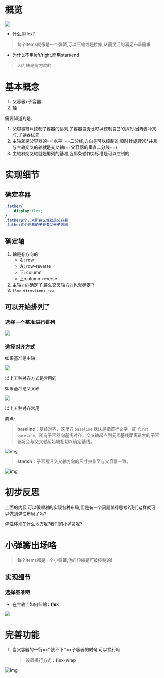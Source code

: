 # 概览

![](C:\Users\lenovo\Desktop\assets\flex布局.png)

- 什么是flex?

> 每个items就像是一个弹簧,可以压缩或是拉伸,从而灵活的满足布局需求

- 为什么不用left/right,而用start/end

> 因为轴是有方向的



# 基本概念

1. 父容器+子容器
2. 轴

需要知道的是:

1. 父容器可以控制子容器的排列,子容器自身也可以控制自己的排列.当两者冲突时,子容器优先
2. 主轴就是父容器的=='水平’'==二分线,方向是可以控制的,顺时针旋转90°并且与主轴交叉的轴就是交叉轴(==父容器的垂直二分线==)
3. 主轴和交叉轴就是排列的基准,选那条轴作为标准是可以控制的



# 实现细节

## 确定容器

```css
.father{
    display:flex;
}
.father这个元素所在区域就是父容器
.father这个元素的子元素就是子容器
```

## 确定轴

1. 轴是有方向的
   - 右: row
   - 左: row-reverse
   - 下: column
   - 上:column-reverse
2. 主轴方向确定了,那么交叉轴方向也就确定了
3. `flex-direction: row`



## 可以开始排列了

### 选择一个基准进行排列

![](C:\Users\lenovo\Desktop\assets\flex-2.png)



### 选择对齐方式

如果基准是主轴

![](C:\Users\lenovo\Desktop\assets\flex-3.png)

以上五种对齐方式是常用的



如果基准是交叉轴

![](C:\Users\lenovo\Desktop\assets\flex-4.png)

以上五种对齐常用



要点:

> **baseline**：基线对齐，这里的 `baseline` 默认是指首行文字，即 `first baseline`，所有子容器向基线对齐，交叉轴起点到元素基线距离最大的子容器将会与交叉轴起始端相切以确定基线。



![img](C:\Users\lenovo\Desktop\assets\f78e9f42be9a3f165f8f.png)

> **stretch**：子容器沿交叉轴方向的尺寸拉伸至与父容器一致。



![img](C:\Users\lenovo\Desktop\assets\160170b3d2022800ffea.png)



# 初步反思

上面的内容,可以很顺利的实现各种布局,但是有一个问题值得思考?我们这样就可以做到弹性布局了吗?

弹性体现在什么地方呢?我们的小弹簧呢?



# 小弹簧出场咯

> 每个items都是一个小弹簧,他的伸缩是可被控制的!



## 实现细节

### 选择基准吧

- 在主轴上如何伸缩：**flex**

![](C:\Users\lenovo\Desktop\assets\flex-5.png)



# 完善功能

1. 当父容器的一行==''装不下''==子容器的时候,可以换行吗

   > ​	设置换行方式：**flex-wrap**

![img](C:\Users\lenovo\Desktop\assets\19fb0f3a31fa497191b8.png)


